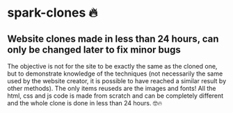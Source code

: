 # spark-clones 🔥
## Website clones made in less than 24 hours, can only be changed later to fix minor bugs
The objective is not for the site to be exactly the same as the cloned one, but to demonstrate knowledge of the techniques (not necessarily the same used by the website creator, it is possible to have reached a similar result by other methods). The only items reuseds are the images and fonts! All the html, css and js code is made from scratch and can be completely different and the whole clone is done in less than 24 hours. 🤓🔥
